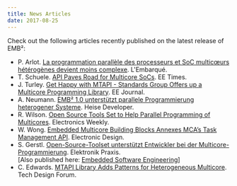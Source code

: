 ```yaml
---
title: News Articles
date: 2017-08-25
---
```

Check out the following articles recently published on the latest release of EMB²:
* P. Arlot. [La programmation parallèle des processeurs et SoC multicœurs hétérogènes devient moins complexe](http://www.lembarque.com/apercu-la-programmation-parallele-des-processeurs-et-soc-multicoeurs-heterogenes-devient-moins-complexe_006510). L'Embarqué.
* T. Schuele. [API Paves Road for Multicore SoCs](http://www.eetimes.com/author.asp?section_id=36&doc_id=1332165). EE Times.
* J. Turley. [Get Happy with MTAPI - Standards Group Offers up a Multicore Programming Library](http://www.eejournal.com/article/get-happy-with-mtapi/). EE Journal.
* A. Neumann. [EMB² 1.0 unterstützt parallele Programmierung heterogener Systeme](https://www.heise.de/developer/meldung/EMB2-1-0-unterstuetzt-parallele-Programmierung-heterogener-Systeme-3785456.html). Heise Developer.
* R. Wilson. [Open Source Tools Set to Help Parallel Programming of Multicores](https://www.electronicsweekly.com/news/open-source-tools-set-help-parallel-programming-multicores-2017-07/). Electronics Weekly.
* W. Wong. [Embedded Multicore Building Blocks Annexes MCA’s Task Management API](http://www.electronicdesign.com/industrial-automation/embedded-multicore-building-blocks-annexes-mca-s-task-management-api). Electronic Design.
* S. Gerstl. [Open-Source-Toolset unterstützt Entwickler bei der Multicore-Programmierung](http://www.elektronikpraxis.vogel.de/themen/hardwareentwicklung/mikrocontrollerprozessoren/articles/627828/). Elektronik Praxis.<br>
[Also published here: [Embedded Software Engineering](http://www.embedded-software-engineering.de/open-source-toolset-unterstuetzt-entwickler-bei-der-multicore-programmierung-a-627835/)]
* C. Edwards. [MTAPI Library Adds Patterns for Heterogeneous Multicore](http://www.techdesignforums.com/blog/2017/07/18/embb-mtapi-library-patterns-for-heterogeneous-multicore/). Tech Design Forum.